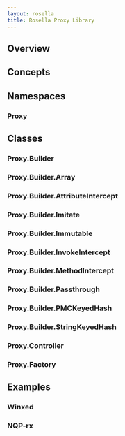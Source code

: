 ```yaml
---
layout: rosella
title: Rosella Proxy Library
---
```


## Overview

## Concepts

## Namespaces

### Proxy

## Classes

### Proxy.Builder

### Proxy.Builder.Array

### Proxy.Builder.AttributeIntercept

### Proxy.Builder.Imitate

### Proxy.Builder.Immutable

### Proxy.Builder.InvokeIntercept

### Proxy.Builder.MethodIntercept

### Proxy.Builder.Passthrough

### Proxy.Builder.PMCKeyedHash

### Proxy.Builder.StringKeyedHash

### Proxy.Controller

### Proxy.Factory

## Examples

### Winxed

### NQP-rx
